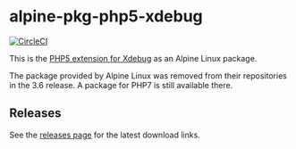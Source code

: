 # alpine-pkg-php5-xdebug

[![CircleCI](https://circleci.com/gh/sgerrand/alpine-pkg-php5-xdebug/tree/master.svg?style=svg)](https://circleci.com/gh/sgerrand/alpine-pkg-php5-xdebug/tree/master)

This is the [PHP5 extension for Xdebug][php-xdebug] as an Alpine Linux package.

The package provided by Alpine Linux was removed from their repositories in the
3.6 release. A package for PHP7 is still available there.

## Releases

See the [releases page](https://github.com/sgerrand/alpine-pkg-php5-xdebug/releases) for the latest
download links.

[php-xdebug]: https://pecl.php.net/xdebug
